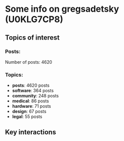 # Some info on gregsadetsky (U0KLG7CP8)


## Topics of interest

### Posts: 

Number of posts: 4620

### Topics:

* __posts__: 4620 posts
* __software__: 364 posts
* __community__: 248 posts
* __medical__: 86 posts
* __hardware__: 71 posts
* __design__: 67 posts
* __legal__: 55 posts

## Key interactions 

